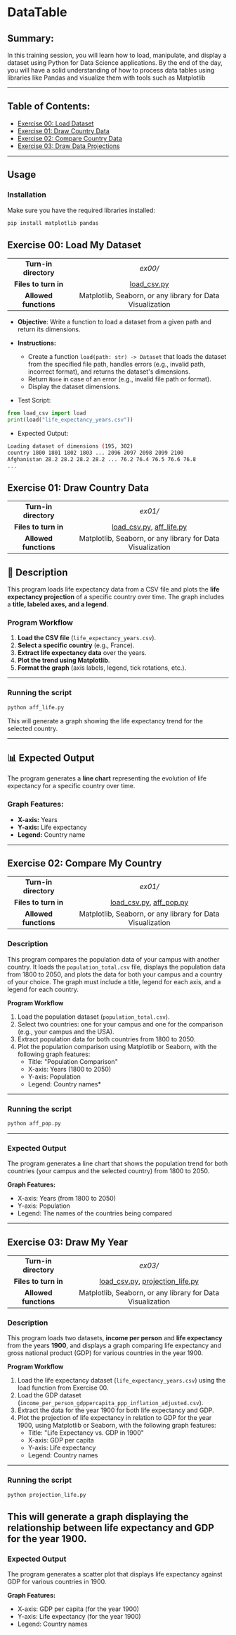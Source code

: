 # DataTable

## Summary:
In this training session, you will learn how to load, manipulate, and display a dataset using Python for Data Science applications. By the end of the day, you will have a solid understanding of how to process data tables using libraries like Pandas and visualize them with tools such as Matplotlib

-------------------------
## Table of Contents:

- [Exercise 00: Load Dataset](#Exercise-00:-Load-My-Dataset)
- [Exercise 01: Draw Country Data](#Exercice-01:-Draw-Country-Data)
- [Exercise 02: Compare Country Data](Exercise-02:-Compare-Country-Data)
- [Exercise 03: Draw Data Projections](Exercise-03:-Draw-Data-Projections)

---------
## **Usage**
### **Installation**
Make sure you have the required libraries installed:
```sh
pip install matplotlib pandas
```

## Exercise 00: Load My Dataset

|||  
|:----------------: |:-----------------------------------:|  
| **Turn-in directory** | *ex00/* |  
| **Files to turn in** | [load_csv.py](./ex00/load_csv.py) |  
| **Allowed functions** | Matplotlib, Seaborn, or any library for Data Visualization |

- **Objective**: Write a function to load a dataset from a given path and return its dimensions.

- **Instructions:**

    - Create a function ``load(path: str) -> Dataset`` that loads the dataset from the specified file path, handles errors (e.g., invalid path, incorrect format), and returns the dataset's dimensions.
    - Return ``None`` in case of an error (e.g., invalid file path or format).
    - Display the dataset dimensions.

- Test Script:

```py
from load_csv import load
print(load("life_expectancy_years.csv"))
```

- Expected Output:


```sh
Loading dataset of dimensions (195, 302)
country 1800 1801 1802 1803 ... 2096 2097 2098 2099 2100
Afghanistan 28.2 28.2 28.2 28.2 ... 76.2 76.4 76.5 76.6 76.8
...
```

## Exercise 01: Draw Country Data

|||  
|:----------------: |:-----------------------------------:|  
| **Turn-in directory** | *ex01/* |  
| **Files to turn in** | [load_csv.py](./load_csv.py), [aff_life.py](./ex01/aff_life.py)  |  
| **Allowed functions** | Matplotlib, Seaborn, or any library for Data Visualization |

## 📌 Description
This program loads life expectancy data from a CSV file and plots the **life expectancy projection** of a specific country over time. The graph includes a **title, labeled axes, and a legend**.

### **Program Workflow**
1. **Load the CSV file** (`life_expectancy_years.csv`).
2. **Select a specific country** (e.g., France).
3. **Extract life expectancy data** over the years.
4. **Plot the trend using Matplotlib**.
5. **Format the graph** (axis labels, legend, tick rotations, etc.).

---


### **Running the script**
```sh
python aff_life.py
```
This will generate a graph showing the life expectancy trend for the selected country.

---

## 📊 **Expected Output**
The program generates a **line chart** representing the evolution of life expectancy for a specific country over time.

### **Graph Features:**
- **X-axis:** Years
- **Y-axis:** Life expectancy
- **Legend:** Country name

---
## Exercise 02: Compare My Country

|||  
|:----------------: |:-----------------------------------:|  
| **Turn-in directory** | *ex01/* |  
| **Files to turn in** | [load_csv.py](./load_csv.py), [aff_pop.py](./ex01/aff_pop.py)  |  
| **Allowed functions** | Matplotlib, Seaborn, or any library for Data Visualization |

### Description
This program compares the population data of your campus with another country. It loads the ``population_total.csv`` file, displays the population data from 1800 to 2050, and plots the data for both your campus and a country of your choice. The graph must include a title, legend for each axis, and a legend for each country.

**Program Workflow**
1. Load the population dataset (``population_total.csv``).
2. Select two countries: one for your campus and one for the comparison (e.g., your campus and the USA).
3. Extract population data for both countries from 1800 to 2050.
4. Plot the population comparison using Matplotlib or Seaborn, with the following graph features:
    - Title: "Population Comparison"
    - X-axis: Years (1800 to 2050)
    - Y-axis: Population
    - Legend: Country names*

---
### Running the script
```py
python aff_pop.py
```
---
### Expected Output
The program generates a line chart that shows the population trend for both countries (your campus and the selected country) from 1800 to 2050.

**Graph Features:**
- X-axis: Years (from 1800 to 2050)
- Y-axis: Population
- Legend: The names of the countries being compared

---
## Exercise 03: Draw My Year

|||  
|:----------------: |:-----------------------------------:|  
| **Turn-in directory** | *ex03/* |  
| **Files to turn in** | [load_csv.py](./load_csv.py), [projection_life.py](./ex03/projection_life.py)  |  
| **Allowed functions** | Matplotlib, Seaborn, or any library for Data Visualization |

### Description
This program loads two datasets, **income per person** and **life expectancy** from the years **1900**, and displays a graph comparing life expectancy and gross national product (GDP) for various countries in the year 1900.

**Program Workflow**
1. Load the life expectancy dataset (``life_expectancy_years.csv``) using the load function from Exercise 00.
2. Load the GDP dataset (``income_per_person_gdppercapita_ppp_inflation_adjusted.csv``).
3. Extract the data for the year 1900 for both life expectancy and GDP.
4. Plot the projection of life expectancy in relation to GDP for the year 1900, using Matplotlib or Seaborn, with the following graph features:
    - Title: "Life Expectancy vs. GDP in 1900"
    - X-axis: GDP per capita
    - Y-axis: Life expectancy
    - Legend: Country names

---
### Running the script
```sh
python projection_life.py
```
This will generate a graph displaying the relationship between life expectancy and GDP for the year 1900.
---
### Expected Output
The program generates a scatter plot that displays life expectancy against GDP for various countries in 1900.

**Graph Features:**
- X-axis: GDP per capita (for the year 1900)
- Y-axis: Life expectancy (for the year 1900)
- Legend: Country names